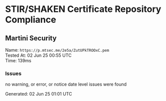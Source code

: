 # STIR/SHAKEN Certificate Repository Compliance

## Martini Security

Name: `https://p.mtsec.me/2e5a/ZutUPkTROOxC.pem`\
Tested At: 02 Jun 25 00:55 UTC\
Time: 139ms

### Issues

no warning, or error, or notice date level issues were found

Generated: 02 Jun 25 01:01 UTC